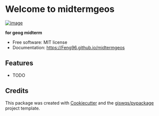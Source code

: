 # Welcome to midtermgeos


[![image](https://img.shields.io/pypi/v/midtermgeos.svg)](https://pypi.python.org/pypi/midtermgeos)


**for geog midterm**


-   Free software: MIT license
-   Documentation: <https://Feng96.github.io/midtermgeos>
    

## Features

-   TODO

## Credits

This package was created with [Cookiecutter](https://github.com/cookiecutter/cookiecutter) and the [giswqs/pypackage](https://github.com/giswqs/pypackage) project template.
